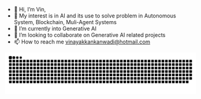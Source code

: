 - 👋 Hi, I’m Vin,
- 👀 My interest is in AI and its use to solve problem in Autonomous System, Blockchain, Muli-Agent Systems
- 🌱 I’m currently into Generative AI
- 💞️ I’m looking to collaborate on Generative AI related projects
- 📫 How to reach me vinayakkankanwadi@hotmail.com

<picture>
  <source media="(prefers-color-scheme: dark)" srcset="https://raw.githubusercontent.com/vinayakkankanwadi/vinayakkankanwadi/output/github-contribution-grid-snake-dark.svg">
  <source media="(prefers-color-scheme: light)" srcset="https://raw.githubusercontent.com/vinayakkankanwadi/vinayakkankanwadi/output/github-contribution-grid-snake.svg">
  <img alt="github contribution grid snake animation" src="https://raw.githubusercontent.com/vinayakkankanwadi/vinayakkankanwadi/output/github-contribution-grid-snake.svg">
</picture>

<!---
vinayakkankanwadi/vinayakkankanwadi is a ✨ special ✨ repository because its `README.md` (this file) appears on your GitHub profile.
You can click the Preview link to take a look at your changes.
--->
